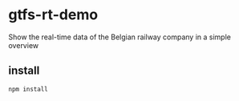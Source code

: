 # gtfs-rt-demo

Show the real-time data of the Belgian railway company in a simple overview

## install

```bash
npm install
```
